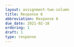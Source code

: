 ```yaml
---
layout: assignment-two-column
title: Response 6
abbreviation: Response 6
due_date: 2021-02-18
ordering: 1
draft: 1
type: response
---
```

